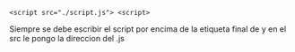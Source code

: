 <!DOCTYPE html>
<html lang="en">
<head>
    <meta charset="UTF-8">
    <meta name="viewport" content="width=device-width, initial-scale=1.0">
    <title>Document</title>
</head>
<body>
    
    
    <script src="./script.js"> <script>
</body>
</html>

Siempre se debe escribir el script por encima de la etiqueta final de <body> y en el src le pongo la direccion del .js